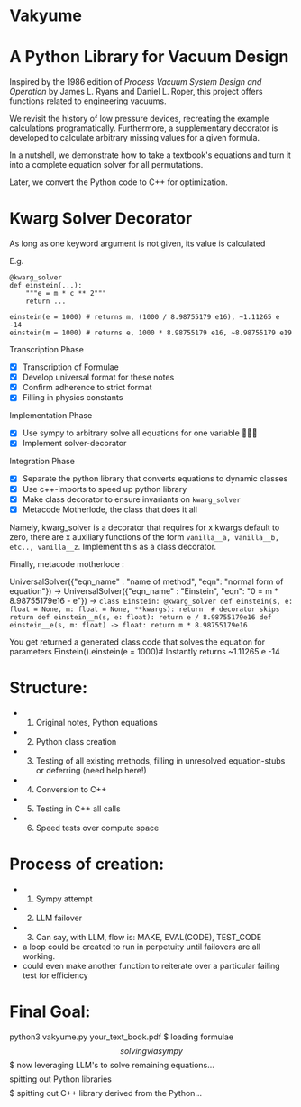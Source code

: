 # Vakyume
# A Python Library for Vacuum Design

Inspired by the 1986 edition of *Process Vacuum System Design and Operation* by James L. Ryans and Daniel L. Roper, this project offers functions related to engineering vacuums. 

We revisit the history of low pressure devices, recreating the example calculations programatically. Furthermore, a supplementary decorator is developed to calculate arbitrary missing values for a given formula. 

In a nutshell, we demonstrate how to take a textbook's equations and turn it into a complete equation solver for all permutations. 

Later, we convert the Python code to C++ for optimization.


# Kwarg Solver Decorator

As long as one keyword argument is not given, its value is calculated

E.g. 
```
@kwarg_solver
def einstein(...):
	"""e = m * c ** 2"""
	return ...

einstein(e = 1000) # returns m, (1000 / 8.98755179 e16), ~1.11265 e -14
einstein(m = 1000) # returns e, 1000 * 8.98755179 e16, ~8.98755179 e19
```

Transcription Phase
- [x] Transcription of Formulae
- [x] Develop universal format for these notes
- [x] Confirm adherence to strict format
- [x] Filling in physics constants

Implementation Phase
- [x] Use sympy to arbitrary solve all equations for one variable 🐍📐🎊
- [x] Implement solver-decorator

Integration Phase
- [x] Separate the python library that converts equations to dynamic classes
- [x] Use c++-imports to speed up python library
- [x] Make class decorator to ensure invariants on `kwarg_solver`
- [x] Metacode Motherlode, the class that does it all

Namely, kwarg_solver is a decorator that requires for x kwargs default to zero, there are x auxiliary functions of the form `vanilla__a, vanilla__b, etc.., vanilla__z`. Implement this as a class decorator. 

Finally, metacode motherlode : 

UniversalSolver({"eqn_name" : "name of method", "eqn": "normal form of equation"})
-> 
UniversalSolver({"eqn_name" : "Einstein", "eqn": "0 = m  * 8.98755179e16 - e"})
->
`
class Einstein:
    @kwarg_solver
    def einstein(s, e: float = None, m: float = None, **kwargs):
        return  # decorator skips return
    def einstein__m(s, e: float):
        return e / 8.98755179e16
    def einstein__e(s, m: float) -> float:
        return m * 8.98755179e16
`

You get returned a generated class code that solves the equation for parameters
Einstein().einstein(e = 1000)# Instantly returns ~1.11265 e -14

# Structure:

- 1. Original notes, Python equations
- 2. Python class creation
- 3. Testing of all existing methods, filling in unresolved equation-stubs or deferring (need help here!)
- 4. Conversion to C++
- 5. Testing in C++ all calls
- 6. Speed tests over compute space

# Process of creation:
- 1. Sympy attempt
- 2. LLM failover
- 3. Can say, with LLM, flow is: MAKE, EVAL(CODE), TEST_CODE 
- a loop could be created to run in perpetuity until failovers are all working.
- could even make another function to reiterate over a particular failing test for efficiency

# Final Goal:
python3 vakyume.py your_text_book.pdf 
$ loading formulae
$$ solving via sympy
$$$ now leveraging LLM's to solve remaining equations...
$$$$ spitting out Python libraries
$$$$$ spitting out C++ library derived from the Python...
